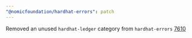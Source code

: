 ```yaml
---
"@nomicfoundation/hardhat-errors": patch
---
```


Removed an unused `hardhat-ledger` category from `hardhat-errors` [7610](https://github.com/NomicFoundation/hardhat/pull/7610)
